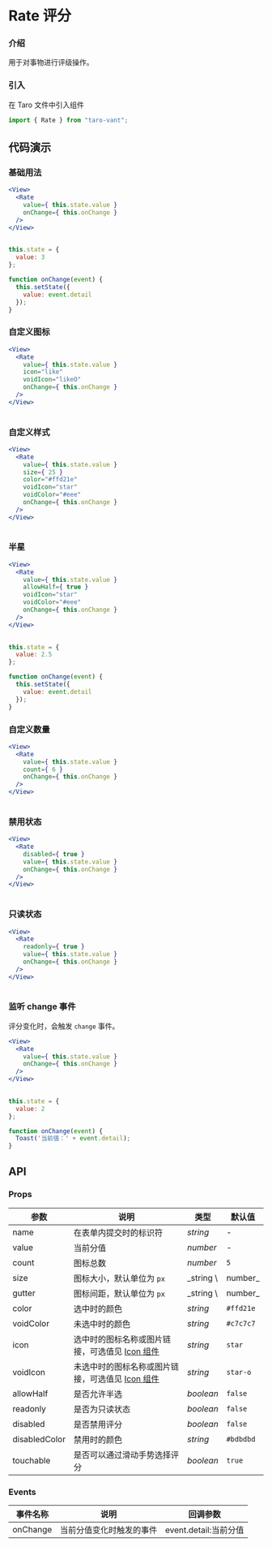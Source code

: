 # Rate 评分

### 介绍

用于对事物进行评级操作。

### 引入

在 Taro 文件中引入组件

```js
import { Rate } from "taro-vant"; 
```

## 代码演示

### 基础用法

```jsx
<View>
  <Rate
    value={ this.state.value }
    onChange={ this.onChange }
  />
</View>
 
```

```js
this.state = {
  value: 3
};

function onChange(event) {
  this.setState({
    value: event.detail
  });
} 
```

### 自定义图标

```jsx
<View>
  <Rate
    value={ this.state.value }
    icon="like"
    voidIcon="likeO"
    onChange={ this.onChange }
  />
</View>
 
```

### 自定义样式

```jsx
<View>
  <Rate
    value={ this.state.value }
    size={ 25 }
    color="#ffd21e"
    voidIcon="star"
    voidColor="#eee"
    onChange={ this.onChange }
  />
</View>
 
```

### 半星

```jsx
<View>
  <Rate
    value={ this.state.value }
    allowHalf={ true }
    voidIcon="star"
    voidColor="#eee"
    onChange={ this.onChange }
  />
</View>
 
```

```js
this.state = {
  value: 2.5
};

function onChange(event) {
  this.setState({
    value: event.detail
  });
} 
```

### 自定义数量

```jsx
<View>
  <Rate
    value={ this.state.value }
    count={ 6 }
    onChange={ this.onChange }
  />
</View>
 
```

### 禁用状态

```jsx
<View>
  <Rate
    disabled={ true }
    value={ this.state.value }
    onChange={ this.onChange }
  />
</View>
 
```

### 只读状态

```jsx
<View>
  <Rate
    readonly={ true }
    value={ this.state.value }
    onChange={ this.onChange }
  />
</View>
 
```

### 监听 change 事件

评分变化时，会触发 `change` 事件。

```jsx
<View>
  <Rate
    value={ this.state.value }
    onChange={ this.onChange }
  />
</View>
 
```

```js
this.state = {
  value: 2
};

function onChange(event) {
  Toast('当前值：' + event.detail);
} 
```

## API

### Props

| 参数            | 说明                                    | 类型        | 默认值       |
|---------------|---------------------------------------|-----------|-----------|
| name          | 在表单内提交时的标识符                           | _string_  | -         |
| value         | 当前分值                                  | _number_  | -         |
| count         | 图标总数                                  | _number_  | `5`       |
| size          | 图标大小，默认单位为 `px`                       | _string \ | number_   | `20px` |
| gutter        | 图标间距，默认单位为 `px`                       | _string \ | number_   | `4px` |
| color         | 选中时的颜色                                | _string_  | `#ffd21e` |
| voidColor     | 未选中时的颜色                               | _string_  | `#c7c7c7` |
| icon          | 选中时的图标名称或图片链接，可选值见 [Icon 组件](#/icon)  | _string_  | `star`    |
| voidIcon      | 未选中时的图标名称或图片链接，可选值见 [Icon 组件](#/icon) | _string_  | `star-o`  |
| allowHalf     | 是否允许半选                                | _boolean_ | `false`   |
| readonly      | 是否为只读状态                               | _boolean_ | `false`   |
| disabled      | 是否禁用评分                                | _boolean_ | `false`   |
| disabledColor | 禁用时的颜色                                | _string_  | `#bdbdbd` |
| touchable     | 是否可以通过滑动手势选择评分                        | _boolean_ | `true`    |

### Events

| 事件名称     | 说明           | 回调参数              |
|----------|--------------|-------------------|
| onChange | 当前分值变化时触发的事件 | event.detail:当前分值 |
